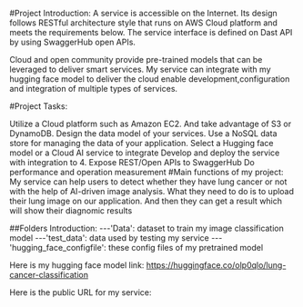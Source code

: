 #Project Introduction: A service is accessible on the Internet. Its design follows RESTful architecture style that runs on AWS Cloud platform and meets the requirements below. The service interface is defined on Dast API by using SwaggerHub open APIs.

Cloud and open community provide pre-trained models that can be leveraged to deliver smart services. My service can integrate with my hugging face model to deliver the cloud enable development,configuration and integration of multiple types of services.

#Project Tasks:

Utilize a Cloud platform such as Amazon EC2. And take advantage of S3 or DynamoDB.
Design the data model of your services.
Use a NoSQL data store for managing the data of your application.
Select a Hugging face model or a Cloud AI service to integrate
Develop and deploy the service with integration to 4.
Expose REST/Open APIs to SwaggerHub
Do performance and operation measurement
#Main functions of my project: My service can help users to detect whether they have lung cancer or not with the help of AI-driven image analysis. What they need to do is to upload their lung image on our application. And then they can get a result which will show their diagnomic results

##Folders Introduction: ---'Data': dataset to train my image classification model ---'test_data': data used by testing my service ---'hugging_face_configfile': these config files of my pretrained model

Here is my hugging face model link: https://huggingface.co/olp0qlo/lung-cancer-classification

Here is the public URL for my service:
